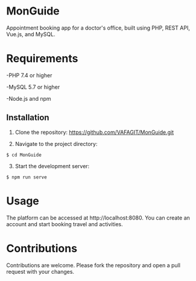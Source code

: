 # MonGuide
 Appointment booking app for a doctor's office,  built using PHP, REST API, Vue.js, and MySQL.


# Requirements

  -PHP 7.4 or higher

  -MySQL 5.7 or higher

  -Node.js and npm

## Installation

  1. Clone the repository:
    https://github.com/VAFAGIT/MonGuide.git   
    
 2. Navigate to the project directory:
 ```
 $ cd MonGuide
 ```
  3. Start the development server:
 ```
$ npm run serve
```

# Usage
The platform can be accessed at http://localhost:8080. 
You can create an account and start booking travel and activities.

# Contributions
Contributions are welcome. Please fork the repository and open a pull request with your changes.
